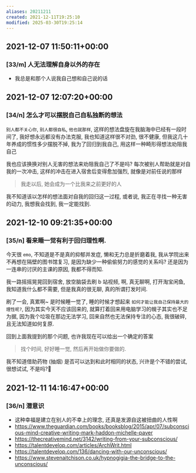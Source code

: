 ```yaml
---
aliases: 20211211
created: 2021-12-11T19:25:10
modified: 2025-03-30T19:25:14
---
```


## 2021-12-07 11:50:11+00:00

### [33/m] 人无法理解自身以外的存在

- 我总是和那个人说我自己想和自己说的话

## 2021-12-07 12:07:20+00:00

### [34/n] 怎么才可以摆脱自己自私独断的想法

`别人都不关心你`, `别人都很自私`, `他也就那样`, 这样的想法盘旋在我脑海中已经有一段时间了, 我好想永远都没有办法克服, 我也知道这样很不对劲, 很不健康, 但我这几十年养成的惯性多少摆脱不掉, 我为了回归到我自己, 用这样一种畸形得想法劝阻我自己

我也应该换换对别人无害的想法来劝阻我自己了不是吗? 每次被别人帮助就是对自我的一次冲击, 这样的冲击在进入宿舍后变得愈加强烈, 就像是对前任说的那样

> 我走以后, 她会成为一个比我来之前更好的人

我不知道该以怎样的想法面对自我的回归这一过程, 或者说, 我正在寻找一种无害的动力, 我想我会找到, 我一定能找到.

## 2021-12-10 09:21:35+00:00

### [35/n] 看来睡一觉有利于回归理性啊.

今天很 `emo`, 不知道是不是真的抑郁并发症, 懒和无力总是折磨着我, 我从学院出来不再想在隔壁的图书馆复习, 是因为缺少一种偷偷努力的感觉的关系吗? 还是因为一连串的讨厌的主课的原因, 我都不得而知.

我一路摇摇晃晃回到宿舍, 放空脑袋去刷 b 站视频, 啊, 真无聊啊, 打开淘宝闲鱼, 我知道我什么都不需要, 但是我真的很无聊, 真的所谓打发时间.

刷了一会, 真累啊~ 是时候睡一觉了, 睡的时候才想起来 `如何才能让我自己保持最大的理性呢?`, 因为其实今天不应该回来的, 就算打着回来用电脑学习的幌子其实也不足为据, 因为我个垃圾在那边无法学习, 回来自然也无法保持专注的心态, 我很破碎, 且无法知道如何复原.

回到上面我提到的那个问题, 也许我现在可以给出一个确定的答案

> 找个时间, 好好睡一觉, 然后再开始做你要做的.

我不知道借助药物 (抽烟) 是否可以达到和此时相同的状态, 兴许是个不错的尝试, 很想试试, 不是吗?🤔

## 2021-12-11 14:16:47+00:00

### [36/n] 潜意识

- 这种幸福是建立在别人的不幸上的理念, 还真是发源自这被扭曲的人性啊
- https://www.theguardian.com/books/booksblog/2015/apr/07/subconscious-mind-creative-writing-mark-haddon-michelle-paver
- https://thecreativemind.net/3142/writing-from-your-subconscious/
- https://talentdevelop.com/articles/ArchWrit.html
- https://talentdevelop.com/136/dancing-with-our-unconscious/
- https://www.stevenaitchison.co.uk/hypnogigia-the-bridge-to-the-unconscious/

